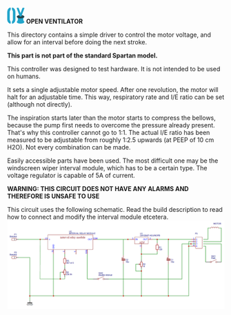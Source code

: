 ![](../../images/OpenVentilatorLogoSmall.png) **OPEN VENTILATOR**

This directory contains a simple driver to control the motor voltage, and allow for an interval before doing the next stroke.

**This part is not part of the standard Spartan model.**

This controller was designed to test hardware. It is not intended to be used on humans.

It sets a single adjustable motor speed. After one revolution, the motor will halt for an adjustable time. This way, respiratory rate and I/E ratio can be set (although not directly). 

The inspiration starts later than the motor starts to compress the bellows, because the pump first needs to overcome the pressure already present. That's why this controller cannot go to 1:1. The actual I/E ratio has been measured to be adjustable from roughly 1:2.5 upwards (at PEEP of 10 cm H2O). Not every combination can be made.

Easily accessible parts have been used. The most difficult one may be the windscreen wiper interval module, which has to be a certain type. The voltage regulator is capable of 5A of current.

**WARNING: THIS CIRCUIT DOES NOT HAVE ANY ALARMS AND THEREFORE IS UNSAFE TO USE**

This circuit uses the following schematic. Read the build description to read how to connect and modify the interval module etcetera.
![schematic](images/schematic.png)
